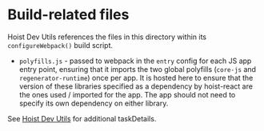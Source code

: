 # Build-related files

Hoist Dev Utils references the files in this directory within its `configureWebpack()` build script.

* `polyfills.js` - passed to webpack in the `entry` config for each JS app entry point, ensuring
  that it imports the two global polyfills (`core-js` and `regenerator-runtime`) once per app. It is
  hosted here to ensure that the version of these libraries specified as a dependency by hoist-react
  are the ones used / imported for the app. The app should not need to specify its own dependency on
  either library.

See [Hoist Dev Utils](https://github.com/xh/hoist-dev-utils) for additional taskDetails.
